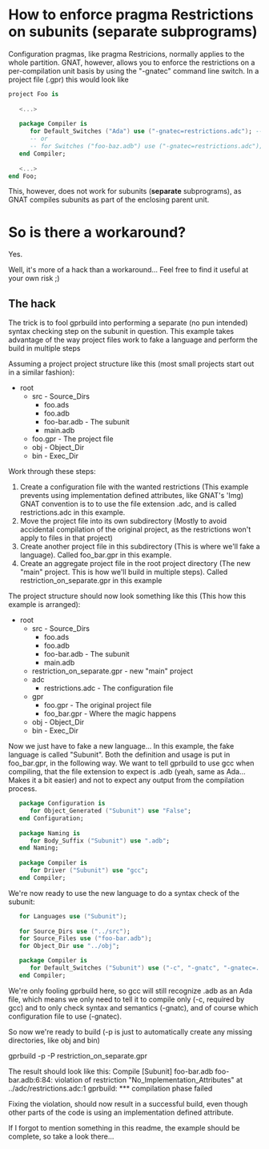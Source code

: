 How to enforce pragma Restrictions on subunits (**separate** subprograms)
=====

Configuration pragmas, like pragma Restricions, normally applies to
the whole partition. GNAT, however, allows you to enforce the restrictions 
on a per-compilation unit basis by using the "-gnatec" command line switch.
In a project file  (.gpr) this would look like


```Ada    
project Foo is
 
   <...>
   
   package Compiler is
      for Default_Switches ("Ada") use ("-gnatec=restrictions.adc"); -- whole partition
      -- or
      -- for Switches ("foo-baz.adb") use ("-gnatec=restrictions.adc"); -- per-compilation unit
   end Compiler;
   
   <...>
end Foo;
```

This, however, does not work for subunits (**separate** subprograms), as GNAT compiles
subunits as part of the enclosing parent unit.

# So is there a workaround?

Yes.

Well, it's more of a hack than a workaround...
Feel free to find it useful at your own risk ;)

## The hack
The trick is to fool gprbuild into performing a separate (no pun intended) 
syntax checking step on the subunit in question. This example takes advantage
of the way project files work to fake a language and perform the build in multiple steps

Assuming a project project structure like this (most small projects start out in a similar fashion):

* root
  * src            - Source_Dirs
    * foo.ads
    * foo.adb
    * foo-bar.adb  - The subunit
    * main.adb
  * foo.gpr        - The project file
  * obj            - Object_Dir
  * bin            - Exec_Dir

Work through these steps:

1. Create a configuration file with the wanted restrictions (This example prevents using implementation defined attributes, like GNAT's 'Img)
GNAT convention is to to use the file extension .adc, and is called restrictions.adc 
in this example.
2. Move the project file into its own subdirectory
(Mostly to avoid accidental compilation of the original project, as the restrictions won't apply to files in that project)
3. Create another project file in this subdirectory 
(This is where we'll fake a language). 
Called foo_bar.gpr in this example.
4. Create an aggregate project file in the root project directory 
(The new "main" project. This is how we'll build in multiple steps). 
Called restriction_on_separate.gpr in this example


The project structure should now look something like this 
(This how this example is arranged):

* root
  * src                          - Source_Dirs
    * foo.ads
    * foo.adb
    * foo-bar.adb                - The subunit
    * main.adb
  * restriction_on_separate.gpr  - new "main" project
  * adc
    * restrictions.adc           - The configuration file
  * gpr
    * foo.gpr                    - The original project file
    * foo_bar.gpr                - Where the magic happens
  * obj                          - Object_Dir
  * bin                          - Exec_Dir


Now we just have to fake a new language...
In this example, the fake language is called "Subunit". Both the definition and usage is
put in foo_bar.gpr, in the following way.
We want to tell gprbuild to use gcc when compiling, that the file extension to expect is .adb (yeah, same as Ada... Makes it a bit easier)
and not to expect any output from the compilation process.


```Ada
   package Configuration is
      for Object_Generated ("Subunit") use "False";
   end Configuration;
   
   package Naming is
      for Body_Suffix ("Subunit") use ".adb";
   end Naming;
   
   package Compiler is
      for Driver ("Subunit") use "gcc"; 
   end Compiler;

```


We're now ready to use the new language to do a syntax check of the subunit:


```Ada
   for Languages use ("Subunit");
   
   for Source_Dirs use ("../src");
   for Source_Files use ("foo-bar.adb");
   for Object_Dir use "../obj";

   package Compiler is
      for Default_Switches ("Subunit") use ("-c", "-gnatc", "-gnatec=../adc/restrictions.adc");
   end Compiler;

```

We're only fooling gprbuild here, so gcc will still recognize .adb as an Ada file, which means
we only need to tell it to compile only (-c, required by gcc) and to only check syntax and semantics (-gnatc),
and of course which configuration file to use (-gnatec).


So now we're ready to build (-p is just to automatically create any missing directories, like obj and bin)


gprbuild -p -P restriction_on_separate.gpr

The result should look like this:
Compile
   [Subunit]      foo-bar.adb
foo-bar.adb:6:84: violation of restriction "No_Implementation_Attributes" at ../adc/restrictions.adc:1
gprbuild: *** compilation phase failed

Fixing the violation, should now result in a successful build, even though other parts of the code
is using an implementation defined attribute.
 
If I forgot to mention something in this readme, the example should be complete, so take a look there...


